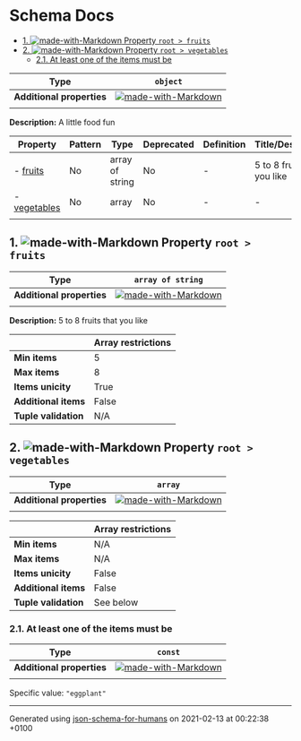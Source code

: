 # Schema Docs

- [1. ![made-with-Markdown](https://img.shields.io/badge/Optional-yellow) Property `root > fruits`](#fruits)
- [2. ![made-with-Markdown](https://img.shields.io/badge/Optional-yellow) Property `root > vegetables`](#vegetables)
  - [2.1. At least one of the items must be](#autogenerated_heading_2)

| Type | `object` |
| ---- | --- |
| **Additional properties** |[![made-with-Markdown](https://img.shields.io/badge/Any%20type-allowed-green)](# "Additional Properties of any type are allowed.")|
|  |  |

**Description:** A little food fun

| Property | Pattern | Type | Deprecated | Definition | Title/Description |
| -------- | ------- | ---- | ---------- | ---------- | ----------------- |
|-  [fruits](#fruits)|No|array of string|No| -|5 to 8 fruits that you like|
|-  [vegetables](#vegetables)|No|array|No| -|-|
|  |  |  |  |  |

## <a name="fruits"></a>1. ![made-with-Markdown](https://img.shields.io/badge/Optional-yellow) Property `root > fruits`

| Type | `array of string` |
| ---- | --- |
| **Additional properties** |[![made-with-Markdown](https://img.shields.io/badge/Any%20type-allowed-green)](# "Additional Properties of any type are allowed.")|
|  |  |

**Description:** 5 to 8 fruits that you like

|                       | Array restrictions |
| --------------------- | ------------------ |
| **Min items**         | 5 |
| **Max items**         | 8 |
| **Items unicity**     | True |
| **Additional items**  | False |
| **Tuple validation**  | N/A |

## <a name="vegetables"></a>2. ![made-with-Markdown](https://img.shields.io/badge/Optional-yellow) Property `root > vegetables`

| Type | `array` |
| ---- | --- |
| **Additional properties** |[![made-with-Markdown](https://img.shields.io/badge/Any%20type-allowed-green)](# "Additional Properties of any type are allowed.")|
|  |  |

|                       | Array restrictions |
| --------------------- | ------------------ |
| **Min items**         | N/A |
| **Max items**         | N/A |
| **Items unicity**     | False |
| **Additional items**  | False |
| **Tuple validation**  | See below |

### <a name="autogenerated_heading_2"></a>2.1. At least one of the items must be

| Type | `const` |
| ---- | --- |
| **Additional properties** |[![made-with-Markdown](https://img.shields.io/badge/Any%20type-allowed-green)](# "Additional Properties of any type are allowed.")|
|  |  |

Specific value: `"eggplant"`

----------------------------------------------------------------------------------------------------------------------------
Generated using [json-schema-for-humans](https://github.com/coveooss/json-schema-for-humans) on 2021-02-13 at 00:22:38 +0100